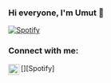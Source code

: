 ### Hi everyone, I'm Umut 👋

[![Spotify](https://drive.google.com/file/d/1t8IIXZ35dmLYpjMHLpCikOVVfHuN6HKd/view?usp=sharing)](https://open.spotify.com/user/31p2mzedfs7e5so5jrzwr3dmnkj4?si=6c79669e830b4336)


### Connect with me:

[<img align="left" alt="https://open.spotify.com/user/31p2mzedfs7e5so5jrzwr3dmnkj4?si=6c79669e830b4336" width="22px" src="logo-spotify_100x100.jpg" />][Spotify]
